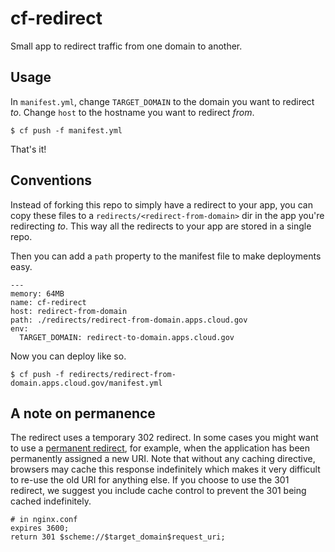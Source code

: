 # cf-redirect

Small app to redirect traffic from one domain to another.


## Usage

In `manifest.yml`, change `TARGET_DOMAIN` to the domain you want to redirect _to_. Change `host` to the hostname you want to redirect _from_.


    $ cf push -f manifest.yml

That's it!


## Conventions

Instead of forking this repo to simply have a redirect to your app, you can copy
these files to a `redirects/<redirect-from-domain>` dir in the app you're
redirecting _to_. This way all the redirects to your app are stored in a single
repo.

Then you can add a `path` property to the manifest file to make deployments easy.

```
---
memory: 64MB
name: cf-redirect
host: redirect-from-domain
path: ./redirects/redirect-from-domain.apps.cloud.gov
env:
  TARGET_DOMAIN: redirect-to-domain.apps.cloud.gov
```

Now you can deploy like so.

    $ cf push -f redirects/redirect-from-domain.apps.cloud.gov/manifest.yml


## A note on permanence

The redirect uses a temporary 302 redirect. In some cases you might want to use
a [permanent
redirect](https://www.w3.org/Protocols/rfc2616/rfc2616-sec10.html#sec10.3.2),
for example, when the application has been permanently assigned a new URI. Note
that without any caching directive, browsers may cache this response indefinitely
which makes it very difficult to re-use the old URI for anything else. If you
choose to use the 301 redirect, we suggest you include cache control to prevent
the 301 being cached indefinitely.

```
# in nginx.conf
expires 3600;
return 301 $scheme://$target_domain$request_uri;
```
